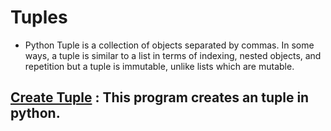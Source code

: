 # Tuples 

- Python Tuple is a collection of objects separated by commas. In some ways, a tuple is similar to a list in terms of indexing, nested objects, and repetition but a tuple is immutable, unlike lists which are mutable.

## [Create Tuple](https://github.com/Arun9739/Go-Python/blob/main/Tuples/CreateTuple.py) : This program creates an tuple in python.
